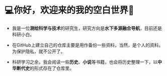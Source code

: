 # 💻你好，欢迎来的我的空白世界👋

- 我是一位**测绘科学与技术**的研究生，研究方向是**水下多源融合导航**，目前还是科研小白。

- 在GitHub上建立自己的仓库主要是用作备份一些资料，当然，是个人的资料。为保护隐私，就不公开了。

- 科研学习之余，我会阅读一些**历史**、**小说**等书籍，也会将历史整理一下，以**中华断代史**的形式存在了仓库里。
